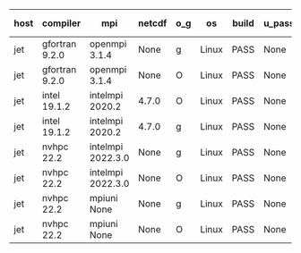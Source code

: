 

| host     | compiler                              | mpi                      | netcdf        | o_g        | os       | build       | u_pass          | u_fail          | s_pass            | s_fail            | e_pass             | e_fail             | nuopc_pass       | nuopc_fail       | artifacts link          |
|----------|---------------------------------------|--------------------------|---------------|------------|----------|-------------|-----------------|-----------------|-------------------|-------------------|--------------------|--------------------|------------------|------------------|-------------------------|
| jet | gfortran 9.2.0 | openmpi 3.1.4  | None  | g | Linux | PASS | None | None | None | None | None | None | None | None | <a href="https://github.com/esmf-org/esmf-test-artifacts/tree/729f59972de99a5cc22722f1713b71c1547adc1e/develop/gfortran/9.2.0/g/openmpi/3.1.4" target="_blank">729f599</a> | 
| jet | gfortran 9.2.0 | openmpi 3.1.4  | None  | O | Linux | PASS | None | None | None | None | None | None | None | None | <a href="https://github.com/esmf-org/esmf-test-artifacts/tree/e1bb00fde8633eaf5e0a4700a22557cc77ad5c2f/develop/gfortran/9.2.0/O/openmpi/3.1.4" target="_blank">e1bb00f</a> | 
| jet | intel 19.1.2 | intelmpi 2020.2  | 4.7.0  | O | Linux | PASS | None | None | None | None | None | None | None | None | <a href="https://github.com/esmf-org/esmf-test-artifacts/tree/6bf2c880877fc911152325f7186bd6d2fd15f008/develop/intel/19.1.2/O/intelmpi/2020.2" target="_blank">6bf2c88</a> | 
| jet | intel 19.1.2 | intelmpi 2020.2  | 4.7.0  | g | Linux | PASS | None | None | None | None | None | None | None | None | <a href="https://github.com/esmf-org/esmf-test-artifacts/tree/0f0084c88d2df81e17288a8f6c9e9bd182a37f2b/develop/intel/19.1.2/g/intelmpi/2020.2" target="_blank">0f0084c</a> | 
| jet | nvhpc 22.2 | intelmpi 2022.3.0  | None  | g | Linux | PASS | None | None | None | None | None | None | None | None | <a href="https://github.com/esmf-org/esmf-test-artifacts/tree/d20e5273e6753f184bc5fcc435dd6dbd7cd3eda2/develop/nvhpc/22.2/g/intelmpi/2022.3.0" target="_blank">d20e527</a> | 
| jet | nvhpc 22.2 | intelmpi 2022.3.0  | None  | O | Linux | PASS | None | None | None | None | None | None | None | None | <a href="https://github.com/esmf-org/esmf-test-artifacts/tree/f14edab0290e199c5dc2bda64bf5d7dc28d5622e/develop/nvhpc/22.2/O/intelmpi/2022.3.0" target="_blank">f14edab</a> | 
| jet | nvhpc 22.2 | mpiuni None  | None  | g | Linux | PASS | None | None | None | None | None | None | None | None | <a href="https://github.com/esmf-org/esmf-test-artifacts/tree/8409cf35cb6f577da93564c1f4e98f2807232a59/develop/nvhpc/22.2/g/mpiuni/None" target="_blank">8409cf3</a> | 
| jet | nvhpc 22.2 | mpiuni None  | None  | O | Linux | PASS | None | None | None | None | None | None | None | None | <a href="https://github.com/esmf-org/esmf-test-artifacts/tree/0d3df73d86d98248d141a537b4f25f623adde160/develop/nvhpc/22.2/O/mpiuni/None" target="_blank">0d3df73</a> | 
